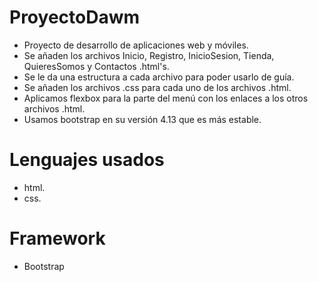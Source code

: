 # ProyectoDawm
- Proyecto de desarrollo de aplicaciones web y móviles.
- Se añaden los archivos Inicio, Registro, InicioSesion, Tienda, QuieresSomos y Contactos .html's.
- Se le da una estructura a cada archivo para poder usarlo de guía.
- Se añaden los archivos .css para cada uno de los archivos .html.
- Aplicamos flexbox para la parte del menú con los enlaces a los otros archivos .html.
- Usamos bootstrap en su versión 4.13 que es más estable.
# Lenguajes usados
- html.
- css.
# Framework
- Bootstrap
